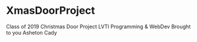 # XmasDoorProject
Class of 2019 Christmas Door Project LVTI Programming &amp; WebDev 
Brought to you Asheton Cady

